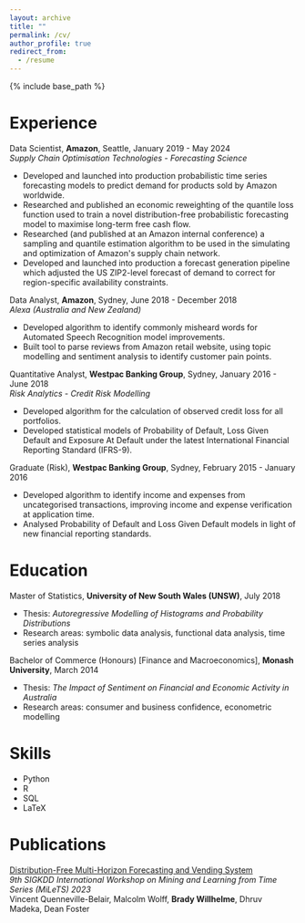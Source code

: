 ```yaml
---
layout: archive
title: ""
permalink: /cv/
author_profile: true
redirect_from:
  - /resume
---
```


{% include base_path %}

Experience
======
Data Scientist, **Amazon**, Seattle, January 2019 - May 2024 \
*Supply Chain Optimisation Technologies - Forecasting Science*
  * Developed and launched into production probabilistic time series forecasting models to predict demand for products sold by Amazon worldwide.
  * Researched and published an economic reweighting of the quantile loss function used to train a novel distribution-free probabilistic forecasting model to maximise long-term free cash flow.
  * Researched (and published at an Amazon internal conference) a sampling and quantile estimation algorithm to be used in the simulating and optimization of Amazon's supply chain network.
  * Developed and launched into production a forecast generation pipeline which adjusted the US ZIP2-level forecast of demand to correct for region-specific availability constraints.

Data Analyst, **Amazon**, Sydney, June 2018 - December 2018 \
*Alexa (Australia and New Zealand)*
  * Developed algorithm to identify commonly misheard words for Automated Speech Recognition model improvements.
  * Built tool to parse reviews from Amazon retail website, using topic modelling and sentiment analysis to identify customer pain points.

Quantitative Analyst, **Westpac Banking Group**, Sydney, January 2016 - June 2018 \
*Risk Analytics - Credit Risk Modelling*
  * Developed algorithm for the calculation of observed credit loss for all portfolios.
  * Developed statistical models of Probability of Default, Loss Given Default and Exposure At Default under the latest International Financial Reporting Standard (IFRS-9).

Graduate (Risk), **Westpac Banking Group**, Sydney, February 2015 - January 2016
  * Developed algorithm to identify income and expenses from uncategorised transactions, improving income and expense verification at application time.
  * Analysed Probability of Default and Loss Given Default models in light of new financial reporting standards.


Education
======
Master of Statistics, **University of New South Wales (UNSW)**, July 2018
  * Thesis: *Autoregressive Modelling of Histograms and Probability Distributions*
  * Research areas: symbolic data analysis, functional data analysis, time series analysis

Bachelor of Commerce (Honours) [Finance and Macroeconomics], **Monash University**, March 2014
  * Thesis: *The Impact of Sentiment on Financial and Economic Activity in Australia*
  * Research areas: consumer and business confidence, econometric modelling


Skills
======
* Python
* R
* SQL
* LaTeX


Publications
======
[Distribution-Free Multi-Horizon Forecasting and Vending System](https://www.amazon.science/publications/distribution-free-multi-horizon-forecasting-and-vending-system) \
*9th SIGKDD International Workshop on Mining and Learning from Time Series (MiLeTS) 2023* \
Vincent Quenneville-Belair, Malcolm Wolff, **Brady Willhelme**, Dhruv Madeka, Dean Foster

<!--
  <ul>{% for post in site.publications reversed %}
    {% include archive-single-cv.html %}
  {% endfor %}</ul>
-->
